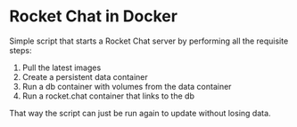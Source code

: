 # Rocket Chat in Docker

Simple script that starts a Rocket Chat server by performing all the requisite steps:
1. Pull the latest images
1. Create a persistent data container
1. Run a db container with volumes from the data container
1. Run a rocket.chat container that links to the db

That way the script can just be run again to update without losing data.


